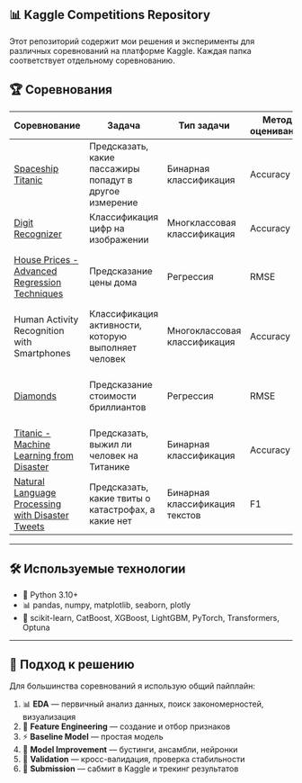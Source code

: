 ## 📊 Kaggle Competitions Repository

Этот репозиторий содержит мои решения и эксперименты для различных соревнований на платформе Kaggle.
Каждая папка соответствует отдельному соревнованию.

## 🏆 Соревнования

| Соревнование | Задача | Тип задачи | Метод оценивания | Baseline | Baseline score | Итоговое решение | Итоговый score | Leaderbord | Методы |
| ------------ | ------ | ---------- | ---------------- | -------- | -------------- | ---------------- | -------------- | ---------- | ------ |
| [Spaceship Titanic](https://www.kaggle.com/competitions/spaceship-titanic) | Предсказать, какие пассажиры попадут в другое измерение | Бинарная классификация | Accuracy | Random Forest | 0.77 | LogisticRegression над тремя бустингами - CatBoost, XGB, LGBM | 0.80593 | 234 / 1693 | EDA, Feature Engineering, Ансамблирование |
| [Digit Recognizer](https://www.kaggle.com/competitions/digit-recognizer/overview) | Классификация цифр на изображении | Многклассовая классификация | Accuracy | Random Forest | 0.97 | CNN | 0.99003 | 359 / 940 | EDA, Data Augmentation |
| [House Prices - Advanced Regression Techniques](https://www.kaggle.com/competitions/house-prices-advanced-regression-techniques) | Предсказание цены дома | Регрессия | RMSE | Catboost | 0.12744 | Ridge над тремя бустингами - CatBoost, XGB, LGBM | 0.12305 | 491 / 5066 | EDA, Feature Engineering, Подбор гиперпараметров, Ансамблирование |
| Human Activity Recognition with Smartphones | Классификация активности, которую выполняет человек | Многоклассовая классификация | Accuracy | LogisticRegression | 0.825 | - | - | - | EDA, Data visualization |
| [Diamonds](https://www.kaggle.com/competitions/diamonds-ds-ft-2109/leaderboard?tab=public) | Предсказание стоимости бриллиантов | Регрессия | RMSE | LassoRegression | 1208.80042 | CatBoost | 521.00491 | After deadline | EDA, Feature Engineering, Отчистка данных, Подбор гиперпараметров |
| [Titanic - Machine Learning from Disaster](https://www.kaggle.com/competitions/titanic) | Предсказать, выжил ли человек на Титанике | Бинарная классификация | Accuracy | LogisticRegression | 0.75837 | XGBoost | 0.77033 | 9453 / 14831 | EDA, Feature Engineering |
| [Natural Language Processing with Disaster Tweets](https://www.kaggle.com/competitions/nlp-getting-started) | Предсказать, какие твиты о катастрофах, а какие нет | Бинарная классификация текстов | F1 | LogisticRegression | 0.78884 | twitter-roberta-base fine tuning | 0.82439 | 153 / 872 | EDA, Fine Tuning |

---

## 🛠️ Используемые технологии

* 🐍 Python 3.10+
* 📊 pandas, numpy, matplotlib, seaborn, plotly
* 🤖 scikit-learn, CatBoost, XGBoost, LightGBM, PyTorch, Transformers, Optuna

---

## 🧭 Подход к решению

Для большинства соревнований я использую общий пайплайн:
1. 📊 **EDA** — первичный анализ данных, поиск закономерностей, визуализация
2. 🧼 **Feature Engineering** — создание и отбор признаков
3. ⚡ **Baseline Model** — простая модель
4. 🧠 **Model Improvement** — бустинги, ансамбли, нейронки
5. 🧪 **Validation** — кросс-валидация, проверка стабильности
6. 🚀 **Submission** — сабмит в Kaggle и трекинг результатов

